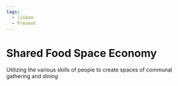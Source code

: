 ```yaml
---
tags:
  - lisbon
  - Present
---
```

# Shared Food Space Economy

Utilizing the various skills of people to create spaces of communal gathering and dining 
